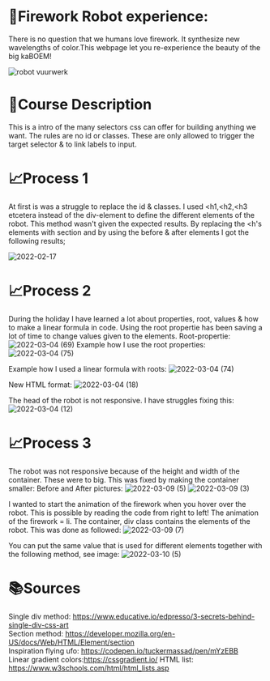 # 🤖Firework Robot experience:
There is no question that we humans love firework. It synthesize new wavelengths of color.This webpage let you re-experience the beauty of the big kaBOEM!

![robot vuurwerk](https://user-images.githubusercontent.com/97689634/156724174-ea31cd3e-95f7-4a80-b70e-a0c2b48af742.png)

# 📝Course Description
This is a intro of the many selectors css can offer for building anything we want.
The rules are no id or classes. These are only allowed to trigger the target selector & to link labels to input.

# 📈Process 1
At first is was a struggle to replace the id & classes. I used <h1,<h2,<h3 etcetera instead of the div-element to define the different elements of the robot. This method wasn't given the expected results. By replacing the <h's elements with section and by using the before & after elements I got the following results;
                                    
![2022-02-17](https://user-images.githubusercontent.com/97689634/156725304-e5fe7a89-a1e6-452e-b217-e3afd88264fd.png)

# 📈Process 2
During the holiday I have learned a lot about properties, root, values & how to make a linear formula in code. 
Using the root propertie has been saving a lot of time to change values given to the elements. 
Root-propertie:
![2022-03-04 (69)](https://user-images.githubusercontent.com/97689634/156728804-a3f70059-3d3f-422d-a4d3-38b47aaf0198.png)
Example how I use the root properties:
![2022-03-04 (75)](https://user-images.githubusercontent.com/97689634/156734379-97e74a5d-136e-49f0-aa8b-48cf10bf3228.png)

Example how I used a linear formula with roots:
![2022-03-04 (74)](https://user-images.githubusercontent.com/97689634/156734569-98bcb9a5-66a2-4540-a5f8-57a4bf6ccc0a.png)

New HTML format:
![2022-03-04 (18)](https://user-images.githubusercontent.com/97689634/156730323-ddc017fc-dd78-4860-ad36-3359c0cb71ad.png)

The head of the robot is not responsive. I have struggles fixing this:
![2022-03-04 (12)](https://user-images.githubusercontent.com/97689634/156730589-83be4650-7361-4093-b6a7-b2ec09ebccf0.png)

# 📈Process 3
The robot was not responsive because of the height and width of the container. These were to big. This was fixed by making the container smaller:
Before and After pictures:
![2022-03-09 (5)](https://user-images.githubusercontent.com/97689634/157640307-23e035c7-1ee9-4dfa-a0f6-707209cf32fe.png)
![2022-03-09 (3)](https://user-images.githubusercontent.com/97689634/157640434-116ac85d-3927-4df0-bcb2-51fa07d06f0a.png)

I wanted to start the animation of the firework when you hover over the robot. This is possible by reading the code from right to left! The animation of the firework = li. The container, div class contains the elements of the robot. This was done as followed:
![2022-03-09 (7)](https://user-images.githubusercontent.com/97689634/157641623-8e2da4cb-1062-49f9-af3d-d22b35b91d1c.png)

You can put the same value that is used for different elements together with the following method, see image:
![2022-03-10 (5)](https://user-images.githubusercontent.com/97689634/157642613-f38c64ea-b6a2-4a92-b053-2adebdd5a823.png)


# 📚Sources
Single div method:  https://www.educative.io/edpresso/3-secrets-behind-single-div-css-art                                                                                             
Section method: https://developer.mozilla.org/en-US/docs/Web/HTML/Element/section                                                                                                  
Inspiration flying ufo: https://codepen.io/tuckermassad/pen/mYzEBB                                                                                                                
Linear gradient colors:https://cssgradient.io/                                                                                                                                                                                                                                                                                                                     HTML list: https://www.w3schools.com/html/html_lists.asp
